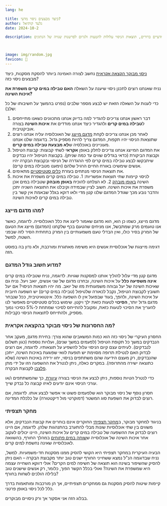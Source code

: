 ```yaml
---
lang: he 

title: כיצד מבצעים ניסוי מדעי?
author: גלעד קותיאל
date: 2024-10-2

description: ביצוע ניסוי מדעי בצורה נכונה חיוני להסקת מסקנות מהימנות. ללא הקפדה על עקרונות מדעיים ברורים, תוצאות הניסוי עלולות להטעות ולגרום לפרשנות שגויה של הנתונים.



image: img/random.jpg
favicon: 🔬
---
```


[ניסוי מבוקר הקצאה אקראית](https://he.wikipedia.org/wiki/%D7%A0%D7%99%D7%A1%D7%95%D7%99_%D7%9E%D7%91%D7%95%D7%A7%D7%A8_%D7%94%D7%A7%D7%A6%D7%90%D7%94_%D7%90%D7%A7%D7%A8%D7%90%D7%99%D7%AA) נחשב לצורה האמינה ביותר להסקת מסקנות, כיצד מבצעים ניסוי כזה?

נניח שאנחנו רוצים לתכנן ניסוי שיענה על השאלה **האם טבילה במים קרים משפרת את איכות השינה?**

כדי לענות על השאלה הזאת יש לבצע מספר שלבים (נפרט בהמשך על חשיבותו של כל שלב):
1. דבר ראשון אנחנו צריכים להגדיר למה בדיוק אנחנו מתכוונים כשאנו מתייחסים ל**טבילה במים קרים** ולהגדיר כיצד אנחנו מודדים את **איכות השינה** בצורה אוביקטיבית.
2. לאחר מכן אנחנו צריכים לקחת [מדגם מייצג](https://he.wikipedia.org/wiki/%D7%9E%D7%93%D7%92%D7%9D) של האוכלוסיה עליה אנחנו רוצים שתוצאות הניסוי יהיו תקפות, המדגם צריך להיות מספיק גדול. בדוגמה שלנו אנחנו מעוניינים באוכלסיה ש**לא מבצעת טבילה במים קרים**.
3. את המדגם המייצג אנחנו צריכים לחלק באופן **אקראי** לשתי קבוצות: קבוצת הטיפול וקבוצת הביקורת (כדאי בגדלים שווים עד כמה שניתן). בקבוצת הטיפול יהיו נבדקים שיתבקשו לבצע טבילה במים קרים לפי ההגדרה של הניסוי ובקבוצת הבקרה יהיו אנשים שימשיכו באורח החיים הרגיל שלהם (וימענו מטבילה במים קרים).
4. את תוצאות הניסוי מנתחים בעזרת [כלים סטטיסטיים](https://he.wikipedia.org/wiki/%D7%A0%D7%99%D7%A1%D7%95%D7%99_%D7%9E%D7%91%D7%95%D7%A7%D7%A8_%D7%94%D7%A7%D7%A6%D7%90%D7%94_%D7%90%D7%A7%D7%A8%D7%90%D7%99%D7%AA#%D7%A0%D7%99%D7%AA%D7%95%D7%97_%D7%A0%D7%AA%D7%95%D7%A0%D7%99%D7%9D) מתאימים.
5. לניסוי קיימות שתי תוצאות אפשריות: 1. טבילה במים קרים משפרת את איכות השינה [באופן מובהק](https://he.wikipedia.org/wiki/%D7%9E%D7%95%D7%91%D7%94%D7%A7%D7%95%D7%AA_%D7%A1%D7%98%D7%98%D7%99%D7%A1%D7%98%D7%99%D7%AA) 2. לא הצלחנו להוכיח **באופן מובהק** שטבילה במים אכן משפרת את איכות השינה. חשוב לציין שבמידה וקיבלנו את התוצאה השניה יתכן והדבר נובע מכך שגודל המדגם שלנו קטן מדי ולאו דוקא בגלל שבאמת אין קשר בין טבילה במים קרים לאיכות השינה.

### מהו מדגם מייצג?

מדגם מייצג, כשמו כן הוא, הוא מדגם שאמור לייצג את כלל האוכלוסייה. לדוגמה, כאשר אנו טועמים מרק שמתבשל, אנו מניחים שהטעם בכף שלקחנו (המדגם) מייצג את הטעם של המרק בסיר כולו, ואין הבדלי טעם משמעותיים בין המרק בתחתית הסיר לזה שבפני השטח, למשל.

דגימה מייצגת של אוכלוסיית אנשים היא משימה מאתגרת ומורכבת, ולא נדון בה בפוסט הזה.


### מדוע חשוב גודל המדגם?

מדגם קטן מדי עלול להוליך אותנו למסקנות שגויות. לדוגמה, נניח שטבילה במים קרים **אינה משפיעה כלל** על איכות השינה, ובחרנו מדגם של שני אנשים, יואב ויעל. נניח גם שאיכות השינה של יעל גבוהה משמעותית מזו של יואב. מה יהיו תוצאות הניסוי? אם יעל תשובץ לקבוצת הטיפול, נקבל לכאורה שלטיפול (טבילה במים קרים) יש השפעה חיובית על איכות השינה, ולהפך, בעוד שבפועל אין לו השפעה כלל. אינטואיטיבית, ככל שנבחר מדגם גדול יותר, **הסיכוי** לטעות כזאת ילך ויקטן. שימוש בכלים סטטיסטיים מאפשר לנו להעריך את הסיכוי לטעות כזאת, ומקובל להתייחס לסיכוי שמתחת ל-5% כסיכוי נמוך מספיק, ולהתייחס לתוצאות הניסוי כקבילות.


### מה החסרונות של ניסוי מבוקר בהקצאה אקראית?

החסרון העיקרי של ניסוי כזה הוא כמות המשאבים שהוא צורך: בחירת מדגם, מעקב אחר הנבדקים במשך כל תקופת הטיפול (לפעמים במשך שנים), ועלויות נוספות (כגון תשלום לנבדקים). לעיתים עצם קיום הניסוי עלול להשפיע על תוצאותיו. לדוגמה, אם רוצים לבדוק האם לנטילת תרופה מסוימת יש תופעת לוואי שפוגעת באיכות השינה, ייתכן שהנבדקים, רק מעצם הידיעה שהם משתתפים בניסוי, יחוו ירידה באיכות השינה (שלא כתוצאה ישירה מהתרופה). במקרים כאלה, ניתן לנטרל את ההשפעה הזו על ידי מתן [פלצבו](https://he.wikipedia.org/wiki/%D7%A4%D7%9C%D7%A6%D7%91%D7%95) לקבוצת הבקרה.

כדי לנטרל הטיות נוספות, ניתן לבצע את הניסוי בצורה [עיוורת](https://he.wikipedia.org/wiki/%D7%A1%D7%9E%D7%99%D7%95%D7%AA_%D7%9B%D7%A4%D7%95%D7%9C%D7%94), כך שהמשתתפים ו/או עורכי הניסוי אינם יודעים לאיזו קבוצה כל נבדק שייך. 

חסרון נוסף של ניסוי מבוקר הוא שלפעמים פשוט אי אפשר לבצע אותו. לדוגמה, אם רוצים לבדוק את השפעת סוג המשטר (דמוקרטי מול דיקטטורה) על כלכלת המדינה.

### מחקר תצפיתי

בניגוד למחקר מבוקר, ב[מחקר תצפיתי](https://en.wikipedia.org/wiki/Observational_study) החוקרים אינם בוחרים את קבוצת הנבדקים, אלא משווים בין שתי אוכלוסיות שונות מבלי להתערב בהתנהגות שלהן. לדוגמה, אם היינו רוצים לבדוק את ההשפעה של טבילה במים קרים על איכות השינה, היינו יכולים לעקוב אחר איכות השינה של אוכלוסייה ש[שוחה במים פתוחים](https://he.wikipedia.org/wiki/%D7%A9%D7%97%D7%99%D7%99%D7%94_%D7%91%D7%9E%D7%99%D7%9D_%D7%A4%D7%AA%D7%95%D7%97%D7%99%D7%9D) במהלך החורף, בהשוואה לאוכלוסייה שאינה נחשפת למים קרים.

הבעיה העיקרית במחקר תצפיתי היא הקושי להסיק ממנו מסקנות חד-משמעיות. למשל, נניח שבדוגמה הנ"ל נמצא ששחייני החורף ישנים טוב יותר מקבוצת הבקרה – האם ניתן להסיק שהשיפור בשינה הוא תוצאה של חשיפה למים הקרים? אולי דווקא השחייה עצמה היא שמשפרת את השינה? ואולי בכלל הקשר הפוך, כלומר, רק אנשים שישנים טוב בלילה הולכים לשחות בחורף?

קיימות שיטות להסיק מסקנות גם ממחקרים תצפיתיים, אך הן מורכבות ומותאמות בדרך כלל לכל ניסוי באופן פרטני.

בבלוג הזה אני אסקור אך ורק ניסויים מבוקרים.


